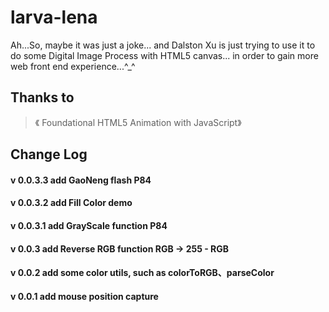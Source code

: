 larva-lena
==========

Ah...So, maybe it was just a joke... and Dalston Xu is just trying to use it to do some Digital Image Process with HTML5 canvas... in order to gain more web front end experience...^_^


## Thanks to
> 《 Foundational HTML5 Animation with JavaScript》 

## Change Log
#### v 0.0.3.3 add GaoNeng flash	P84
#### v 0.0.3.2 add Fill Color demo	
#### v 0.0.3.1 add GrayScale function	P84
#### v 0.0.3 add Reverse RGB function RGB -> 255 - RGB
#### v 0.0.2 add some color utils, such as colorToRGB、parseColor
#### v 0.0.1 add mouse position capture